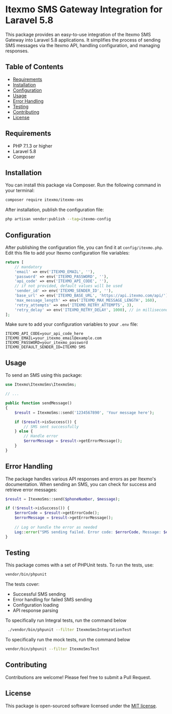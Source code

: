 # Itexmo SMS Gateway Integration for Laravel 5.8

This package provides an easy-to-use integration of the Itexmo SMS Gateway into Laravel 5.8 applications. It simplifies the process of sending SMS messages via the Itexmo API, handling configuration, and managing responses.

## Table of Contents

- [Requirements](#requirements)
- [Installation](#installation)
- [Configuration](#configuration)
- [Usage](#usage)
- [Error Handling](#error-handling)
- [Testing](#testing)
- [Contributing](#contributing)
- [License](#license)

## Requirements

- PHP 7.1.3 or higher
- Laravel 5.8
- Composer

## Installation

You can install this package via Composer. Run the following command in your terminal:

```bash
composer require itexmo/itexmo-sms
```

After installation, publish the configuration file:

```bash
php artisan vendor:publish --tag=itexmo-config
```

## Configuration

After publishing the configuration file, you can find it at `config/itexmo.php`. Edit this file to add your Itexmo configuration file variables:

```php
return [
    // mandatory
    'email' => env('ITEXMO_EMAIL', ''),
    'password' => env('ITEXMO_PASSWORD', ''),
    'api_code' => env('ITEXMO_API_CODE', ''),
    // if not provided, default values will be used
    'sender_id' => env('ITEXMO_SENDER_ID', ''),
    'base_url' => env('ITEXMO_BASE_URL', 'https://api.itexmo.com/api/'),
    'max_message_length' => env('ITEXMO_MAX_MESSAGE_LENGTH', 160),
    'retry_attempts' => env('ITEXMO_RETRY_ATTEMPTS', 3),
    'retry_delay' => env('ITEXMO_RETRY_DELAY', 1000), // in milliseconds
];

```

Make sure to add your configuration variables to your `.env` file:

```
ITEXMO_API_CODE=your_api_code_here
ITEXMO_EMAIL=your_itexmo_email@example.com
ITEXMO_PASSWORD=your_itexmo_password
ITEXMO_DEFAULT_SENDER_ID=ITEXMO SMS
```

## Usage

To send an SMS using this package:

```php
use Itexmo\ItexmoSms\ItexmoSms;

// ...

public function sendMessage()
{
    $result = ItexmoSms::send('1234567890', 'Your message here');

    if ($result->isSuccess()) {
        // SMS sent successfully
    } else {
        // Handle error
        $errorMessage = $result->getErrorMessage();
    }
}
```

## Error Handling

The package handles various API responses and errors as per Itexmo's documentation. When sending an SMS, you can check for success and retrieve error messages:

```php
$result = ItexmoSms::send($phoneNumber, $message);

if (!$result->isSuccess()) {
    $errorCode = $result->getErrorCode();
    $errorMessage = $result->getErrorMessage();
    
    // Log or handle the error as needed
    Log::error("SMS sending failed. Error code: $errorCode, Message: $errorMessage");
}
```

## Testing

This package comes with a set of PHPUnit tests. To run the tests, use:

```bash
vendor/bin/phpunit
```

The tests cover:
- Successful SMS sending
- Error handling for failed SMS sending
- Configuration loading
- API response parsing

To specifically run Integral tests, run the command below
```bash
 ./vendor/bin/phpunit --filter ItexmoSmsIntegrationTest
 ```

To specifically run the mock tests, run the command below
 ```bash
 vendor/bin/phpunit --filter ItexmoSmsTest
 ```

## Contributing

Contributions are welcome! Please feel free to submit a Pull Request.

## License

This package is open-sourced software licensed under the [MIT license](https://opensource.org/licenses/MIT).
